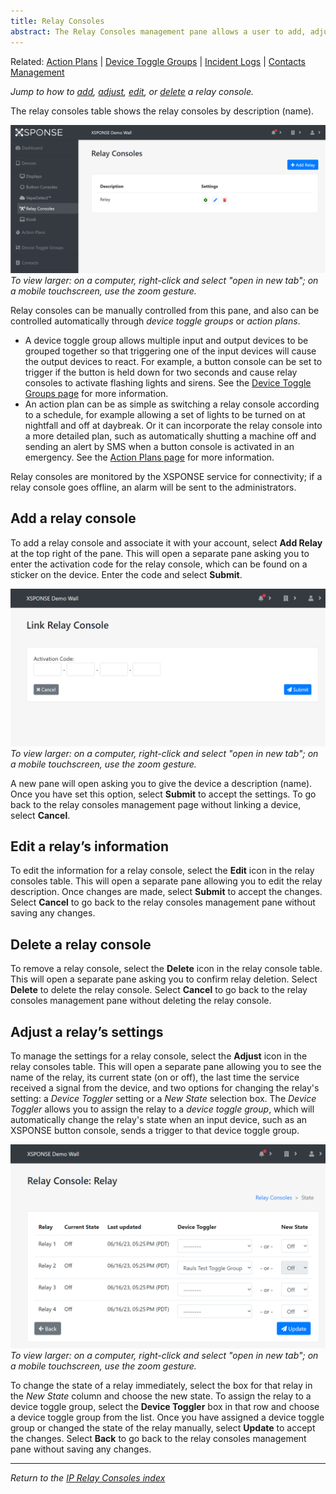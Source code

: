 ```yaml
---
title: Relay Consoles
abstract: The Relay Consoles management pane allows a user to add, adjust, edit, or delete a relay console device. Selecting the Devices link and then the Relay Consoles link in the navigation pane will take you to the Relay Consoles management pane. 
---
```

Related: [Action Plans](../general-ops/action-plans.md) \| [Device Toggle Groups](../general-ops/device-toggle-groups.md) \| [Incident Logs](../general-ops/incident-logs.md) \| [Contacts Management](../general-ops/contacts-management.md) 

*Jump to how to [add](relay-consoles-management.md#add-a-relay-console), [adjust](relay-consoles-management.md#adjust-a-relays-settings), [edit](relay-consoles-management.md#edit-a-relays-information), or [delete](relay-consoles-management.md#delete-a-relay-console) a relay console.*

The relay consoles table shows the relay consoles by description (name). 

![relay console management page](relay_consoles_management.png)
_To view larger: on a computer, right-click and select "open in new tab"; on a mobile touchscreen, use the zoom gesture._

Relay consoles can be manually controlled from this pane, and also can be controlled automatically through *device toggle groups* or *action plans*. 
- A device toggle group allows multiple input and output devices to be grouped together so that triggering one of the input devices will cause the output devices to react. For example, a button console can be set to trigger if the button is held down for two seconds and cause relay consoles to activate flashing lights and sirens. See the [Device Toggle Groups page](../general-ops/device-toggle-groups.md) for more information.
- An action plan can be as simple as switching a relay console according to a schedule, for example allowing a set of lights to be turned on at nightfall and off at daybreak. Or it can incorporate the relay console into a more detailed plan, such as automatically shutting a machine off and sending an alert by SMS when a button console is activated in an emergency. See the [Action Plans page](../general-ops/action-plans.md) for more information.

Relay consoles are monitored by the XSPONSE service for connectivity; if a relay console goes offline, an alarm will be sent to the administrators.

## Add a relay console
To add a relay console and associate it with your account, select **Add Relay** at the top right of the pane. This will open a separate pane asking you to enter the activation code for the relay console, which can be found on a sticker on the device. Enter the code and select **Submit**.  

![add a relay console](relay_console_link.png)
_To view larger: on a computer, right-click and select "open in new tab"; on a mobile touchscreen, use the zoom gesture._

A new pane will open asking you to give the device a description (name). Once you have set this option, select **Submit** to accept the settings. To go back to the relay consoles management page without linking a device, select **Cancel**.
 
## Edit a relay’s information
To edit the information for a relay console, select the **Edit** icon in the relay consoles table. This will open a separate pane allowing you to edit the relay description. Once changes are made, select **Submit** to accept the changes. Select **Cancel** to go back to the relay consoles management pane without saving any changes.

## Delete a relay console
To remove a relay console, select the **Delete** icon in the relay console table. This will open a separate pane asking you to confirm relay deletion. Select **Delete** to delete the relay console. Select **Cancel** to go back to the relay consoles management pane without deleting the relay console.

## Adjust a relay’s settings
To manage the settings for a relay console, select the **Adjust** icon in the relay consoles table. This will open a separate pane allowing you to see the name of the relay, its current state (on or off), the last time the service received a signal from the device, and two options for changing the relay's setting: a *Device Toggler* setting or a *New State* selection box. The *Device Toggler* allows you to assign the relay to a *device toggle group*, which will automatically change the relay's state when an input device, such as an XSPONSE button console, sends a trigger to that device toggle group. 

![adjust relay pane](relay_adjust.png)
_To view larger: on a computer, right-click and select "open in new tab"; on a mobile touchscreen, use the zoom gesture._

To change the state of a relay immediately, select the box for that relay in the _New State_ column and choose the new state. To assign the relay to a device toggle group, select the **Device Toggler** box in that row and choose a device toggle group from the list. Once you have assigned a device toggle group or changed the state of the relay manually, select **Update** to accept the changes. Select **Back** to go back to the relay consoles management pane without saving any changes.

___
*Return to the [IP Relay Consoles index](index.md)*
